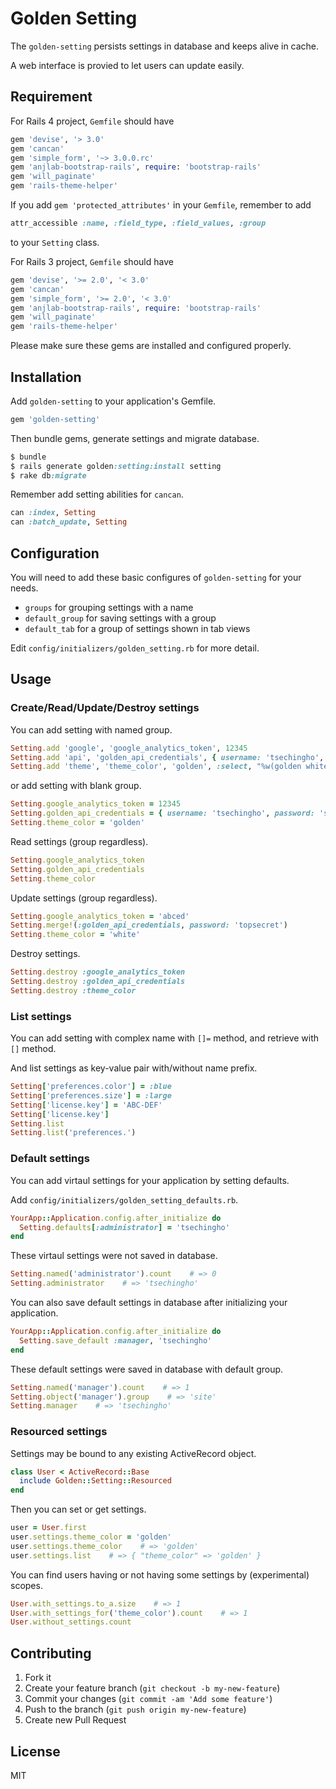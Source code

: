 # Golden Setting

The `golden-setting` persists settings in database and keeps alive in cache.

A web interface is provied to let users can update easily.

## Requirement

For Rails 4 project, `Gemfile` should have

```ruby
gem 'devise', '> 3.0'
gem 'cancan'
gem 'simple_form', '~> 3.0.0.rc'
gem 'anjlab-bootstrap-rails', require: 'bootstrap-rails'
gem 'will_paginate'
gem 'rails-theme-helper'
```

If you add `gem 'protected_attributes'` in your `Gemfile`, remember to add

```ruby
attr_accessible :name, :field_type, :field_values, :group
```

to your `Setting` class.

For Rails 3 project, `Gemfile` should have

```ruby
gem 'devise', '>= 2.0', '< 3.0'
gem 'cancan'
gem 'simple_form', '>= 2.0', '< 3.0'
gem 'anjlab-bootstrap-rails', require: 'bootstrap-rails'
gem 'will_paginate'
gem 'rails-theme-helper'
```

Please make sure these gems are installed and configured properly.

## Installation

Add `golden-setting` to your application's Gemfile.

```ruby
gem 'golden-setting'
```

Then bundle gems, generate settings and migrate database.

```ruby
$ bundle
$ rails generate golden:setting:install setting
$ rake db:migrate
```

Remember add setting abilities for `cancan`.

```ruby
can :index, Setting
can :batch_update, Setting
```

## Configuration

You will need to add these basic configures of `golden-setting` for your needs.

* `groups` for grouping settings with a name
* `default_group` for saving settings with a group
* `default_tab` for a group of settings shown in tab views

Edit `config/initializers/golden_setting.rb` for more detail.

## Usage

### Create/Read/Update/Destroy settings

You can add setting with named group.

```ruby
Setting.add 'google', 'google_analytics_token', 12345
Setting.add 'api', 'golden_api_credentials', { username: 'tsechingho', password: 'secret' }
Setting.add 'theme', 'theme_color', 'golden', :select, "%w(golden white)"
```

or add setting with blank group.

```ruby
Setting.google_analytics_token = 12345
Setting.golden_api_credentials = { username: 'tsechingho', password: 'secret' }
Setting.theme_color = 'golden'
```

Read settings (group regardless).

```ruby
Setting.google_analytics_token
Setting.golden_api_credentials
Setting.theme_color
```

Update settings (group regardless).

```ruby
Setting.google_analytics_token = 'abced'
Setting.merge!(:golden_api_credentials, password: 'topsecret')
Setting.theme_color = 'white'
```

Destroy settings.

```ruby
Setting.destroy :google_analytics_token
Setting.destroy :golden_api_credentials
Setting.destroy :theme_color
```

### List settings

You can add setting with complex name with `[]=` method, and retrieve with `[]` method.

And list settings as key-value pair with/without name prefix.

```ruby
Setting['preferences.color'] = :blue
Setting['preferences.size'] = :large
Setting['license.key'] = 'ABC-DEF'
Setting['license.key']
Setting.list
Setting.list('preferences.')
```

### Default settings

You can add virtaul settings for your application by setting defaults.

Add `config/initializers/golden_setting_defaults.rb`.

```ruby
YourApp::Application.config.after_initialize do
  Setting.defaults[:administrator] = 'tsechingho'
end
```

These virtaul settings were not saved in database.

```ruby
Setting.named('administrator').count    # => 0
Setting.administrator    # => 'tsechingho'
```

You can also save default settings in database after initializing your application.

```ruby
YourApp::Application.config.after_initialize do
  Setting.save_default :manager, 'tsechingho'
end
```

These default settings were saved in database with default group.

```ruby
Setting.named('manager').count    # => 1
Setting.object('manager').group    # => 'site'
Setting.manager    # => 'tsechingho'
```

### Resourced settings

Settings may be bound to any existing ActiveRecord object.

```ruby
class User < ActiveRecord::Base
  include Golden::Setting::Resourced
end
```

Then you can set or get settings.

```ruby
user = User.first
user.settings.theme_color = 'golden'
user.settings.theme_color    # => 'golden'
user.settings.list    # => { "theme_color" => 'golden' }
```

You can find users having or not having some settings by (experimental) scopes.

```ruby
User.with_settings.to_a.size    # => 1
User.with_settings_for('theme_color').count    # => 1
User.without_settings.count
```

## Contributing

1. Fork it
2. Create your feature branch (`git checkout -b my-new-feature`)
3. Commit your changes (`git commit -am 'Add some feature'`)
4. Push to the branch (`git push origin my-new-feature`)
5. Create new Pull Request

## License

MIT

